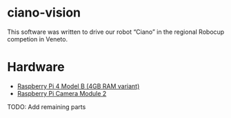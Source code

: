 # ciano-vision
This software was written to drive our robot “Ciano” in the regional Robocup competion in Veneto.

# Hardware
- [Raspberry Pi 4 Model B (4GB RAM variant)](https://www.raspberrypi.com/products/raspberry-pi-4-model-b/?variant=raspberry-pi-4-model-b-4gb)
- [Raspberry Pi Camera Module 2](https://www.raspberrypi.com/products/camera-module-v2/)

TODO: Add remaining parts
